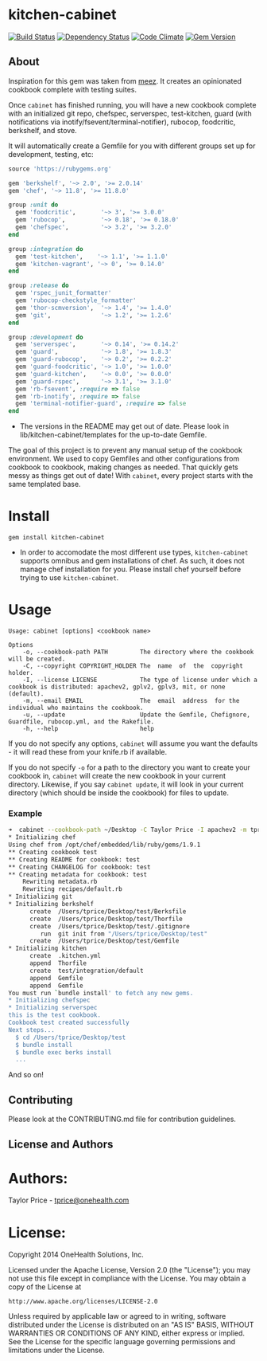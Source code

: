 kitchen-cabinet
===============
[![Build Status](https://travis-ci.org/onehealth/kitchen-cabinet.png)](https://travis-ci.org/onehealth/kitchen-cabinet) [![Dependency Status](https://gemnasium.com/onehealth/kitchen-cabinet.png)](https://gemnasium.com/onehealth/kitchen-cabinet) [![Code Climate](https://codeclimate.com/github/onehealth/kitchen-cabinet.png)](https://codeclimate.com/github/onehealth/kitchen-cabinet) [![Gem Version](https://badge.fury.io/rb/kitchen-cabinet.png)](http://badge.fury.io/rb/kitchen-cabinet)

About
-----

Inspiration for this gem was taken from [meez](https://github.com/paulczar/meez). It creates an opinionated cookbook complete with testing suites.

Once `cabinet` has finished running, you will have a new cookbook complete with an initialized git repo, chefspec, serverspec, test-kitchen, guard (with notifications via inotify/fsevent/terminal-notifier), rubocop, foodcritic, berkshelf, and stove.

It will automatically create a Gemfile for you with different groups set up for development, testing, etc:

`````` ruby
source 'https://rubygems.org'

gem 'berkshelf', '~> 2.0', '>= 2.0.14'
gem 'chef', '~> 11.8', '>= 11.8.0'

group :unit do
  gem 'foodcritic',       '~> 3', '>= 3.0.0'
  gem 'rubocop',          '~> 0.18', '>= 0.18.0'
  gem 'chefspec',         '~> 3.2', '>= 3.2.0'
end

group :integration do
  gem 'test-kitchen',    '~> 1.1', '>= 1.1.0'
  gem 'kitchen-vagrant', '~> 0', '>= 0.14.0'
end

group :release do
  gem 'rspec_junit_formatter'
  gem 'rubocop-checkstyle_formatter'
  gem 'thor-scmversion',  '~> 1.4', '>= 1.4.0'
  gem 'git',              '~> 1.2', '>= 1.2.6'
end

group :development do
  gem 'serverspec',       '~> 0.14', '>= 0.14.2'
  gem 'guard',            '~> 1.8', '>= 1.8.3'
  gem 'guard-rubocop',    '~> 0.2', '>= 0.2.2'
  gem 'guard-foodcritic', '~> 1.0', '>= 1.0.0'
  gem 'guard-kitchen',    '~> 0.0', '>= 0.0.0'
  gem 'guard-rspec',      '~> 3.1', '>= 3.1.0'
  gem 'rb-fsevent', :require => false
  gem 'rb-inotify', :require => false
  gem 'terminal-notifier-guard', :require => false
end
``````

* The versions in the README may get out of date. Please look in lib/kitchen-cabinet/templates for the up-to-date Gemfile.

The goal of this project is to prevent any manual setup of the cookbook environment. We used to copy Gemfiles and other configurations from cookbook to cookbook, making changes as needed. That quickly gets messy as things get out of date! With `cabinet`, every project starts with the same templated base.

Install
=======

`gem install kitchen-cabinet`

* In order to accomodate the most different use types, `kitchen-cabinet` supports omnibus and gem installations of chef. As such, it does not manage chef installation for you. Please install chef yourself before trying to use `kitchen-cabinet`.

Usage
=====

```
Usage: cabinet [options] <cookbook name>

Options
    -o, --cookbook-path PATH         The directory where the cookbook will be created.
    -C, --copyright COPYRIGHT_HOLDER The  name  of  the  copyright holder.
    -I, --license LICENSE            The type of license under which a cookbook is distributed: apachev2, gplv2, gplv3, mit, or none (default).
    -m, --email EMAIL                The  email  address  for the individual who maintains the cookbook.
    -u, --update                     Update the Gemfile, Chefignore, Guardfile, rubocop.yml, and the Rakefile.
    -h, --help                       help
```

If you do not specify any options, `cabinet` will assume you want the defaults - it will read these from your knife.rb if available.

If you do not specify `-o` for a path to the directory you want to create your cookbook in, `cabinet` will create the new cookbook in your current directory. Likewise, if you say `cabinet update`, it will look in your current directory (which should be inside the cookbook) for files to update.

### Example

`````` bash
➜  cabinet --cookbook-path ~/Desktop -C Taylor Price -I apachev2 -m tprice@onehealth.com test
* Initializing chef
Using chef from /opt/chef/embedded/lib/ruby/gems/1.9.1
** Creating cookbook test
** Creating README for cookbook: test
** Creating CHANGELOG for cookbook: test
** Creating metadata for cookbook: test
	Rewriting metadata.rb
	Rewriting recipes/default.rb
* Initializing git
* Initializing berkshelf
      create  /Users/tprice/Desktop/test/Berksfile
      create  /Users/tprice/Desktop/test/Thorfile
      create  /Users/tprice/Desktop/test/.gitignore
         run  git init from "/Users/tprice/Desktop/test"
      create  /Users/tprice/Desktop/test/Gemfile
* Initializing kitchen
      create  .kitchen.yml
      append  Thorfile
      create  test/integration/default
      append  Gemfile
      append  Gemfile
You must run `bundle install' to fetch any new gems.
* Initializing chefspec
* Initializing serverspec
this is the test cookbook.
Cookbook test created successfully
Next steps...
  $ cd /Users/tprice/Desktop/test
  $ bundle install
  $ bundle exec berks install
  ...
``````

And so on!

Contributing
-------------------
Please look at the CONTRIBUTING.md file for contribution guidelines.

License and Authors
-------------------

Authors:
========

Taylor Price - tprice@onehealth.com 

License:
========

Copyright 2014 OneHealth Solutions, Inc.

Licensed under the Apache License, Version 2.0 (the "License");
you may not use this file except in compliance with the License.
You may obtain a copy of the License at

    http://www.apache.org/licenses/LICENSE-2.0

Unless required by applicable law or agreed to in writing, software
distributed under the License is distributed on an "AS IS" BASIS,
WITHOUT WARRANTIES OR CONDITIONS OF ANY KIND, either express or implied.
See the License for the specific language governing permissions and
limitations under the License.
